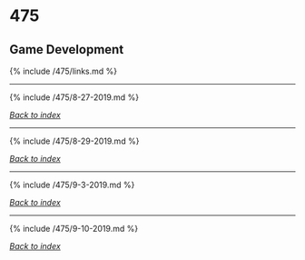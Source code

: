 # 475
## Game Development

{% include /475/links.md %}

***

{% include /475/8-27-2019.md %}

*[Back to index](#475)*

***

{% include /475/8-29-2019.md %}

*[Back to index](#475)*

***

{% include /475/9-3-2019.md %}

*[Back to index](#475)*

***

{% include /475/9-10-2019.md %}

*[Back to index](#475)*